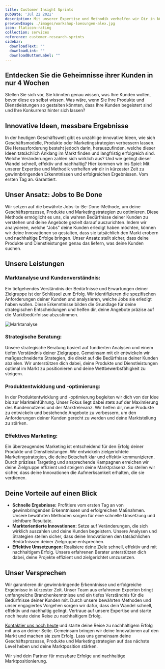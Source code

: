 ```yaml
---
title: Customer Insight Sprints
pubDate: 'Jul 22 2022'
description: Mit unserer Expertise und Methodik verhelfen wir Dir in kürzester Zeit zu gewinnbringenden Erkenntnissen und erfolgreichen Ergebnissen. Vom ersten Tag an.
previewImage: ./images/workshop-loesungen-alex.jpg
icon: flaticon-rating
collection: services
reference: customer-research-sprints
sidebar:
  downloadText: ""
  downloadLink: ""
  downloadButtonLabel: ""
---
```


## Entdecken Sie die Geheimnisse ihrer Kunden in nur 4 Wochen

Stellen Sie sich vor, Sie könnten genau wissen, was Ihre Kunden wollen, bevor diese es selbst wissen. Was wäre, wenn Sie Ihre Produkte und Dienstleistungen so gestalten könnten, dass Ihre Kunden begeistert sind und Ihre Konkurrenz hinter sich lassen?


## Innovative Ideen, messbare Ergebnisse

In der heutigen Geschäftswelt gibt es unzählige innovative Ideen, wie sich Geschäftsmodelle, Produkte oder Marketingstrategien verbessern lassen. Die Herausforderung besteht jedoch darin, herauszufinden, welche dieser Ideen tatsächlich Anklang im Markt finden und langfristig erfolgreich sind. Welche Veränderungen zahlen sich wirklich aus? Und wie gelingt dieser Wandel schnell, effektiv und nachhaltig? Hier kommen wir ins Spiel: Mit unserer Expertise und Methodik verhelfen wir dir in kürzester Zeit zu gewinnbringenden Erkenntnissen und erfolgreichen Ergebnissen. Vom ersten Tag an. Garantiert.

## Unser Ansatz: Jobs to Be Done

Wir setzen auf die bewährte Jobs-to-Be-Done-Methode, um deine Geschäftsprozesse, Produkte und Marketingstrategien zu optimieren. Diese Methode ermöglicht es uns, die wahren Bedürfnisse deiner Kunden zu verstehen und deine Angebote gezielt darauf auszurichten. Indem wir analysieren, welche "Jobs" deine Kunden erledigt haben möchten, können wir deine Innovationen so gestalten, dass sie tatsächlich den Markt erobern und nachhaltige Erfolge bringen. Unser Ansatz stellt sicher, dass deine Produkte und Dienstleistungen genau das liefern, was deine Kunden suchen.

## Unsere Leistungen

### Marktanalyse und Kundenverständnis:

Ein tiefgehendes Verständnis der Bedürfnisse und Erwartungen deiner Zielgruppe ist der Schlüssel zum Erfolg. Wir identifizieren die spezifischen Anforderungen deiner Kunden und analysieren, welche Jobs sie erledigt haben wollen. Diese Erkenntnisse bilden die Grundlage für deine strategischen Entscheidungen und helfen dir, deine Angebote präzise auf die Marktbedürfnisse abzustimmen.

![Marktanalyse](https://utxo.solutions/wp-content/uploads/2023/12/JTBD_BM_Dev_UTXO.jpg)

### Strategische Beratung:

Unsere strategische Beratung basiert auf fundierten Analysen und einem tiefen Verständnis deiner Zielgruppe. Gemeinsam mit dir entwickeln wir maßgeschneiderte Strategien, die direkt auf die Bedürfnisse deiner Kunden abzielen. Wir unterstützen dich dabei, deine Produkte und Dienstleistungen optimal im Markt zu positionieren und deine Wettbewerbsfähigkeit zu steigern.

### Produktentwicklung und -optimierung:

In der Produktentwicklung und -optimierung begleiten wir dich von der Idee bis zur Markteinführung. Unser Fokus liegt dabei stets auf der Maximierung des Kundennutzens und der Marktrelevanz. Wir helfen dir, neue Produkte zu entwickeln und bestehende Angebote zu verbessern, um den Anforderungen deiner Kunden gerecht zu werden und deine Marktstellung zu stärken.

### Effektives Marketing:

Ein überzeugendes Marketing ist entscheidend für den Erfolg deiner Produkte und Dienstleistungen. Wir entwickeln zielgerichtete Marketingstrategien, die deine Botschaft klar und effektiv kommunizieren. Durch präzises Targeting und ansprechende Kampagnen erreichen wir deine Zielgruppe effizient und steigern deine Marktpräsenz. So stellen wir sicher, dass deine Innovationen die Aufmerksamkeit erhalten, die sie verdienen.

## Deine Vorteile auf einen Blick

* **Schnelle Ergebnisse:** Profitiere vom ersten Tag an von gewinnbringenden Erkenntnissen und erfolgreichen Maßnahmen. Unsere bewährten Methoden sorgen für eine schnelle Umsetzung und sichtbare Resultate.
* **Marktorientierte Innovationen:** Setze auf Veränderungen, die sich wirklich auszahlen und deine Kunden begeistern. Unsere Analysen und Strategien stellen sicher, dass deine Innovationen den tatsächlichen Bedürfnissen deiner Zielgruppe entsprechen.
* **Effektive Umsetzungen:** Realisiere deine Ziele schnell, effektiv und mit nachhaltigem Erfolg. Unsere erfahrenen Berater unterstützen dich dabei, deine Projekte effizient und zielgerichtet umzusetzen.

## Unser Versprechen

Wir garantieren dir gewinnbringende Erkenntnisse und erfolgreiche Ergebnisse in kürzester Zeit. Unser Team aus erfahrenen Experten bringt umfangreiche Branchenkenntnisse und ein tiefes Verständnis für die Bedürfnisse deiner Kunden mit. Durch unsere bewährten Methoden und unser engagiertes Vorgehen sorgen wir dafür, dass dein Wandel schnell, effektiv und nachhaltig gelingt. Vertraue auf unsere Expertise und starte noch heute deine Reise zu nachhaltigem Erfolg.

[Kontaktier uns noch heute](/kontakt) und starte deine Reise zu nachhaltigem Erfolg mit uns an deiner Seite. Gemeinsam bringen wir deine Innovationen auf den Markt und machen sie zum Erfolg. Lass uns gemeinsam deine Geschäftsprozesse, Produkte und Marketingstrategien auf das nächste Level heben und deine Marktposition stärken.

Wir sind dein Partner für messbare Erfolge und nachhaltige Marktpositionierung.
